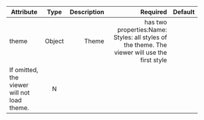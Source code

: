 Attribute	|Type	|Description	|Required	|Default|
-----------| :--: | -------: | ------: | -----: |
theme | Object	| Theme | has two properties:Name: Styles: all styles of the theme. The viewer will use the first style
If omitted, the viewer will not load theme.	 | N	||

